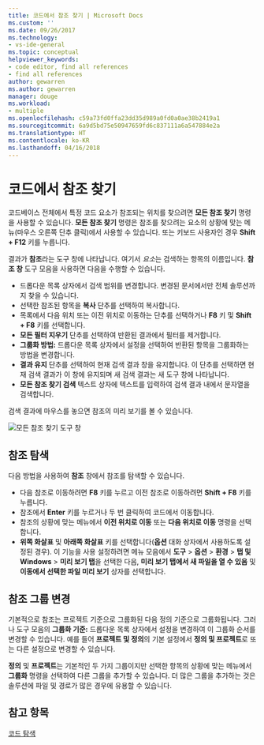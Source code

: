 ```yaml
---
title: 코드에서 참조 찾기 | Microsoft Docs
ms.custom: ''
ms.date: 09/26/2017
ms.technology:
- vs-ide-general
ms.topic: conceptual
helpviewer_keywords:
- code editor, find all references
- find all references
author: gewarren
ms.author: gewarren
manager: douge
ms.workload:
- multiple
ms.openlocfilehash: c59a73fd0ffa23dd35d989a0fd0a0ae38b2419a1
ms.sourcegitcommit: 6a9d5bd75e50947659fd6c837111a6a547884e2a
ms.translationtype: HT
ms.contentlocale: ko-KR
ms.lasthandoff: 04/16/2018
---
```

# <a name="finding-references-in-your-code"></a>코드에서 참조 찾기  
코드베이스 전체에서 특정 코드 요소가 참조되는 위치를 찾으려면 **모든 참조 찾기** 명령을 사용할 수 있습니다. **모든 참조 찾기** 명령은 참조를 찾으려는 요소의 상황에 맞는 메뉴(마우스 오른쪽 단추 클릭)에서 사용할 수 있습니다. 또는 키보드 사용자인 경우 **Shift + F12** 키를 누릅니다.  

결과가 **<element> 참조**라는 도구 창에 나타납니다. 여기서 *요소*는 검색하는 항목의 이름입니다. **참조 창** 도구 모음을 사용하면 다음을 수행할 수 있습니다.  
- 드롭다운 목록 상자에서 검색 범위를 변경합니다. 변경된 문서에서만 전체 솔루션까지 찾을 수 있습니다.  
- 선택한 참조된 항목을 **복사** 단추를 선택하여 복사합니다.  
- 목록에서 다음 위치 또는 이전 위치로 이동하는 단추를 선택하거나 **F8** 키 및 **Shift + F8** 키를 선택합니다.  
- **모든 필터 지우기** 단추를 선택하여 반환된 결과에서 필터를 제거합니다.  
- **그룹화 방법:** 드롭다운 목록 상자에서 설정을 선택하여 반환된 항목을 그룹화하는 방법을 변경합니다.  
- **결과 유지** 단추를 선택하여 현재 검색 결과 창을 유지합니다. 이 단추를 선택하면 현재 검색 결과가 이 창에 유지되며 새 검색 결과는 새 도구 창에 나타납니다.  
- **모든 참조 찾기 검색** 텍스트 상자에 텍스트를 입력하여 검색 결과 내에서 문자열을 검색합니다.  

검색 결과에 마우스를 놓으면 참조의 미리 보기를 볼 수 있습니다.  

![모든 참조 찾기 도구 창](../ide/media/vside_findallreferences.png)  

## <a name="navigate-to-references"></a>참조 탐색
다음 방법을 사용하여 **참조** 창에서 참조를 탐색할 수 있습니다.  

- 다음 참조로 이동하려면 **F8** 키를 누르고 이전 참조로 이동하려면 **Shift + F8** 키를 누릅니다.  
- 참조에서 **Enter** 키를 누르거나 두 번 클릭하여 코드에서 이동합니다.  
- 참조의 상황에 맞는 메뉴에서 **이전 위치로 이동** 또는 **다음 위치로 이동** 명령을 선택합니다.  
- **위쪽 화살표** 및 **아래쪽 화살표** 키를 선택합니다(**옵션** 대화 상자에서 사용하도록 설정된 경우). 이 기능을 사용 설정하려면 메뉴 모음에서 **도구** > **옵션** > **환경** > **탭 및 Windows** > **미리 보기 탭**을 선택한 다음, **미리 보기 탭에서 새 파일을 열 수 있음** 및 **이동에서 선택한 파일 미리 보기** 상자를 선택합니다.  

## <a name="change-reference-groupings"></a>참조 그룹 변경  
기본적으로 참조는 프로젝트 기준으로 그룹화된 다음 정의 기준으로 그룹화됩니다. 그러나 도구 모음의 **그룹화 기준:** 드롭다운 목록 상자에서 설정을 변경하여 이 그룹화 순서를 변경할 수 있습니다. 예를 들어 **프로젝트 및 정의**의 기본 설정에서 **정의 및 프로젝트**로 또는 다른 설정으로 변경할 수 있습니다.  

**정의** 및 **프로젝트**는 기본적인 두 가지 그룹이지만 선택한 항목의 상황에 맞는 메뉴에서 **그룹화** 명령을 선택하여 다른 그룹을 추가할 수 있습니다. 더 많은 그룹을 추가하는 것은 솔루션에 파일 및 경로가 많은 경우에 유용할 수 있습니다.  

## <a name="see-also"></a>참고 항목  
[코드 탐색](../ide/navigating-code.md)  